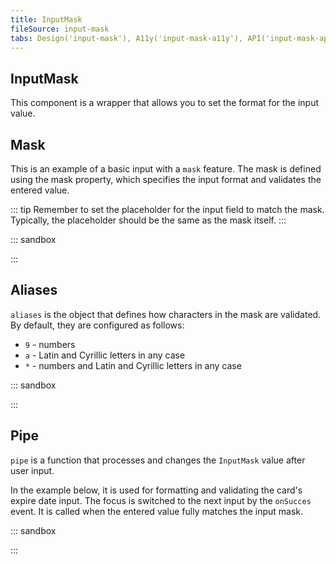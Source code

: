 ```yaml
---
title: InputMask
fileSource: input-mask
tabs: Design('input-mask'), A11y('input-mask-a11y'), API('input-mask-api'), Example('input-mask-code'), Changelog('input-mask-changelog')
---
```


## InputMask

This component is a wrapper that allows you to set the format for the input value.

## Mask

This is an example of a basic input with a `mask` feature. The mask is defined using the mask property, which specifies the input format and validates the entered value.

::: tip
Remember to set the placeholder for the input field to match the mask. Typically, the placeholder should be the same as the mask itself.
:::

::: sandbox

<script lang="tsx">
import React from 'react';
import InputMask from '@semcore/ui/input-mask';
import { Text } from '@semcore/ui/typography';
import { Flex } from '@semcore/ui/flex-box';

const Demo = () => {
  return (
    <Flex direction='column' gap={2} w={224}>
      <Text tag='label' htmlFor='basic-example' size={200}>
        Card number
      </Text>
      <InputMask w={224}>
        <InputMask.Value
          mask='9999 9999 9999 9999'
          placeholder='____ ____ ____ ____'
          title='16-digit number'
          id='basic-example'
          aria-describedby='basic-example-hint'
        />
      </InputMask>
      <Text size={100} color='gray-500' id='basic-example-hint'>
        Please enter the 16-digit number of your debit card.
      </Text>
    </Flex>
  );
};
</script>

:::

## Aliases

`aliases` is the object that defines how characters in the mask are validated. By default, they are configured as follows:

- `9` - numbers
- `a` - Latin and Cyrillic letters in any case
- `*` - numbers and Latin and Cyrillic letters in any case

::: sandbox

<script lang="tsx">
import React from 'react';
import InputMask from '@semcore/ui/input-mask';
import { Text } from '@semcore/ui/typography';
import { Flex } from '@semcore/ui/flex-box';

const Demo = () => {
  const [value, setValue] = React.useState('99');

  return (
    <Flex direction='column' gap={2} w={224}>
      <Text tag='label' htmlFor='aliases-example' size={200}>
        Item index
      </Text>
      <InputMask w={224}>
        <InputMask.Value
          id='aliases-example'
          aliases={{ x: /[0-9]/ }}
          mask='99xxxx'
          value={value}
          onChange={setValue}
          aria-describedby='aliases-example-hint'
          title='4-digit number'
        />
      </InputMask>
      <Text size={100} color='gray-500' id='aliases-example-hint'>
        Write any 4 digits and after
      </Text>
    </Flex>
  );
};
</script>

:::

## Pipe

`pipe` is a function that processes and changes the `InputMask` value after user input.

In the example below, it is used for formatting and validating the card's expire date input. The focus is switched to the next input by the `onSucces` event. It is called when the entered value fully matches the input mask.

::: sandbox

<script lang="tsx">
import React from 'react';
import { Box, Flex } from '@semcore/ui/flex-box';
import { Text } from '@semcore/ui/typography';
import InputMask from '@semcore/ui/input-mask';

const Demo = () => {
  const expireDateInput = React.useRef(null);
  const handleSuccess = React.useCallback(() => expireDateInput.current.focus(), []);

  return (
    <Box w={300} p={8} m='0 auto' style={{ borderRadius: '12px', border: '1px solid' }}>
      <Text
        tag='label'
        size={300}
        medium
        mb={2}
        htmlFor='card_number'
        style={{ display: 'inline-block' }}
      >
        Card number
      </Text>
      <InputMask size='l' mb={4}>
        <InputMask.Value
          mask='9999 9999 9999 9999'
          placeholder='____ ____ ____ ____'
          onSuccess={handleSuccess}
          title='card number - 16-digits'
          id='card_number'
        />
      </InputMask>
      <Flex alignItems='center' justifyContent='flex-end'>
        <Text tag='label' mr={2} size={300} htmlFor='expire_date'>
          Expire date
        </Text>
        <InputMask size='l' w={85}>
          <InputMask.Value
            ref={expireDateInput}
            mask='99/99'
            placeholder='MM/YY'
            pipe={pipeExpireDate}
            title='month and year of card expiration - 4 digits in total'
            id='expire_date'
          />
        </InputMask>
      </Flex>
    </Box>
  );
};

const pipeExpireDate = (value) => {
  const indexesOfPipedChars = [];
  const firstMonthDigit = parseInt(value[0], 10);
  if (firstMonthDigit > 1) {
    value = `0${value[0]}/${value.split('/')[1]}`;
    indexesOfPipedChars.push(0);
  }
  const [month, year] = value
    .split('/')
    .map((chunk) => (chunk.includes('_') ? undefined : parseInt(chunk, 10)));
  const currentYear = new Date().getFullYear() % 100;
  const currentMonth = new Date().getMonth() + 1;

  if (month > 12) return false;
  if (year === currentYear && month < currentMonth) return false;
  if (year < currentYear) return false;

  return { value, indexesOfPipedChars };
};
</script>

:::
